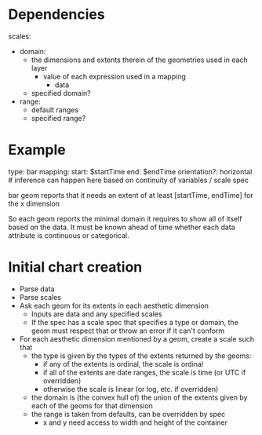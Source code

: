
Dependencies
============
scales:
- domain:
  - the dimensions and extents therein of the geometries used in each layer
    - value of each expression used in a mapping
      - data
  - specified domain?
- range:
  - default ranges
  - specified range?


Example
=======
type: bar
mapping:
  start: $startTime
  end: $endTime
  orientation?: horizontal
    # inference can happen here based on continuity of variables / scale spec

bar geom reports that it needs an extent of at least [startTime, endTime] for the x dimension

So each geom reports the minimal domain it requires to show all of itself based on the data. It must be known ahead of time whether each data attribute is continuous or categorical.

Initial chart creation
======================
- Parse data
- Parse scales
- Ask each geom for its extents in each aesthetic dimension
  - Inputs are data and any specified scales
  - If the spec has a scale spec that specifies a type or domain, the geom must respect that or throw an error if it can't conform
- For each aesthetic dimension mentioned by a geom, create a scale such that
  - the type is given by the types of the extents returned by the geoms:
    - if any of the extents is ordinal, the scale is ordinal
    - if all of the extents are date ranges, the scale is time (or UTC if overridden)
    - otherwise the scale is linear (or log, etc. if overridden)
  - the domain is (the convex hull of) the union of the extents given by each of the geoms for that dimension
  - the range is taken from defaults, can be overridden by spec
    - x and y need access to width and height of the container
